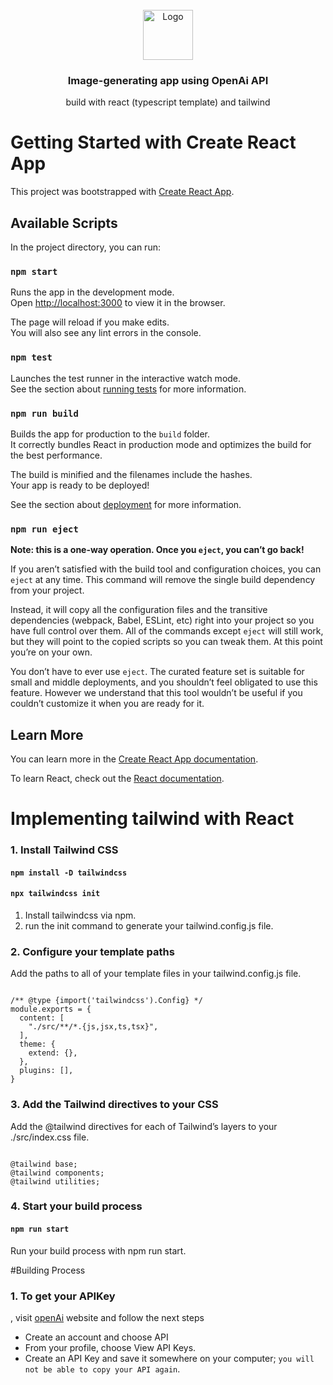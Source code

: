 
<!-- PROJECT LOGO -->
<br />
<div align="center">
  <a href="https://github.com/othneildrew/Best-README-Template">
    <img src="images/logo.png" alt="Logo" width="80" height="80">
  </a>

  <h3 align="center">Image-generating app using OpenAi API</h3>

  <p align="center">
  build with react (typescript template) and tailwind
    <br />

  </p>
</div>

# Getting Started with Create React App

This project was bootstrapped with [Create React App](https://github.com/facebook/create-react-app).

## Available Scripts

In the project directory, you can run:

### `npm start`

Runs the app in the development mode.\
Open [http://localhost:3000](http://localhost:3000) to view it in the browser.

The page will reload if you make edits.\
You will also see any lint errors in the console.

### `npm test`

Launches the test runner in the interactive watch mode.\
See the section about [running tests](https://facebook.github.io/create-react-app/docs/running-tests) for more information.

### `npm run build`

Builds the app for production to the `build` folder.\
It correctly bundles React in production mode and optimizes the build for the best performance.

The build is minified and the filenames include the hashes.\
Your app is ready to be deployed!

See the section about [deployment](https://facebook.github.io/create-react-app/docs/deployment) for more information.

### `npm run eject`

**Note: this is a one-way operation. Once you `eject`, you can’t go back!**

If you aren’t satisfied with the build tool and configuration choices, you can `eject` at any time. This command will remove the single build dependency from your project.

Instead, it will copy all the configuration files and the transitive dependencies (webpack, Babel, ESLint, etc) right into your project so you have full control over them. All of the commands except `eject` will still work, but they will point to the copied scripts so you can tweak them. At this point you’re on your own.

You don’t have to ever use `eject`. The curated feature set is suitable for small and middle deployments, and you shouldn’t feel obligated to use this feature. However we understand that this tool wouldn’t be useful if you couldn’t customize it when you are ready for it.

## Learn More

You can learn more in the [Create React App documentation](https://facebook.github.io/create-react-app/docs/getting-started).

To learn React, check out the [React documentation](https://reactjs.org/).

# Implementing tailwind with React 
 ### 1. Install Tailwind CSS
#### `npm install -D tailwindcss`
#### `npx tailwindcss init`
1. Install tailwindcss via npm.
2. run the init command to generate your tailwind.config.js file.
### 2. Configure your template paths
Add the paths to all of your template files in your tailwind.config.js file.
````

/** @type {import('tailwindcss').Config} */
module.exports = {
  content: [
    "./src/**/*.{js,jsx,ts,tsx}",
  ],
  theme: {
    extend: {},
  },
  plugins: [],
}

````

### 3. Add the Tailwind directives to your CSS
Add the @tailwind directives for each of Tailwind’s layers to your ./src/index.css file.
````

@tailwind base;
@tailwind components;
@tailwind utilities;

````
### 4. Start your build process
#### `npm run start`
Run your build process with npm run start.

#Building Process

### 1. To get your APIKey 
, visit  [openAi](https://openai.com/ "Named link title") website and follow the next steps
* Create an account and choose API
* From your profile, choose View API Keys.
* Create an API Key and save it somewhere on your computer; `you will not be able to copy your API again`.

